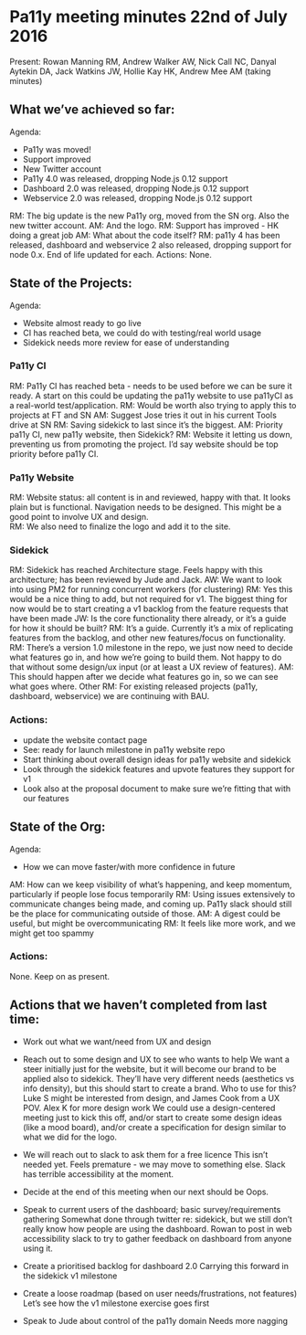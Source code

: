 # Pa11y meeting minutes 22nd of July 2016

Present: Rowan Manning RM, Andrew Walker AW, Nick Call NC, Danyal Aytekin DA, Jack Watkins JW, Hollie Kay HK, Andrew Mee AM (taking minutes)

## What we’ve achieved so far:

Agenda:
- Pa11y was moved! 
- Support improved
- New Twitter account
- Pa11y 4.0 was released, dropping Node.js 0.12 support
- Dashboard 2.0 was released, dropping Node.js 0.12 support
- Webservice 2.0 was released, dropping Node.js 0.12 support

RM: The big update is the new Pa11y org, moved from the SN org.  Also the new twitter account.
AM: And the logo.
RM: Support has improved - HK doing a great job
AM: What about the code itself?
RM: pa11y 4 has been released, dashboard and webservice 2 also released, dropping support for node 0.x.  End of life updated for each.
Actions:
None.

## State of the Projects:

Agenda:
- Website almost ready to go live
- CI has reached beta, we could do with testing/real world usage
- Sidekick needs more review for ease of understanding

### Pa11y CI
RM: Pa11y CI has reached beta - needs to be used before we can be sure it ready.  A start on this could be updating the pa11y website to use pa11yCI as a real-world test/application.
RM: Would be worth also trying to apply this to projects at FT and SN
AM: Suggest Jose tries it out in his current Tools drive at SN
RM: Saving sidekick to last since it’s the biggest.
AM: Priority pa11y CI, new pa11y website, then Sidekick?
RM: Website it letting us down, preventing us from promoting the project.  I’d say website should be top priority before pa11y CI.

### Pa11y Website
RM: Website status: all content is in and reviewed, happy with that.  It looks plain but is functional.  Navigation needs to be designed.  This might be a good point to involve UX and design.  
RM: We also need to finalize the logo and add it to the site.

### Sidekick
RM: Sidekick has reached Architecture stage.  Feels happy with this architecture; has been reviewed by Jude and Jack.
AW: We want to look into using PM2 for running concurrent workers (for clustering)
RM: Yes this would be a nice thing to add, but not required for v1. The biggest thing for now would be to start creating a v1 backlog from the feature requests that have been made
JW: Is the core functionality there already, or it’s a guide for how it should be built?
RM: It’s a guide.  Currently it’s a mix of replicating features from the backlog, and other new features/focus on functionality.
RM: There’s a version 1.0 milestone in the repo, we just now need to decide what features go in, and how we’re going to build them.  Not happy to do that without some design/ux input (or at least a UX review of features).
AM: This should happen after we decide what features go in, so we can see what goes where.
Other
RM: For existing released projects (pa11y, dashboard, webservice) we are continuing with BAU.

### Actions:
- update the website contact page
- See: ready for launch milestone in pa11y website repo
- Start thinking about overall design ideas for pa11y website and sidekick
- Look through the sidekick features and upvote features they support for v1
- Look also at the proposal document to make sure we’re fitting that with our features

## State of the Org:

Agenda:
- How we can move faster/with more confidence in future

AM: How can we keep visibility of what’s happening, and keep momentum, particularly if people lose focus temporarily
RM: Using issues extensively to communicate changes being made, and coming up.  Pa11y slack should still be the place for communicating outside of those.
AM: A digest could be useful, but might be overcommunicating
RM: It feels like more work, and we might get too spammy

### Actions:
None.  Keep on as present.


## Actions that we haven’t completed from last time:

- Work out what we want/need from UX and design
- Reach out to some design and UX to see who wants to help
We want a steer initially just for the website, but it will become our brand to be applied also to sidekick.  They’ll have very different needs (aesthetics vs info density), but this should start to create a brand.
Who to use for this?  Luke S might be interested from design, and James Cook from a UX POV. Alex K for more design work
We could use a design-centered meeting just to kick this off, and/or start to create some design ideas (like a mood board), and/or create a specification for design similar to what we did for the logo.

- We will reach out to slack to ask them for a free licence
This isn’t needed yet.  Feels premature - we may move to something else.  Slack has terrible accessibility at the moment.

- Decide at the end of this meeting when our next should be
Oops.

- Speak to current users of the dashboard; basic survey/requirements gathering
Somewhat done through twitter re: sidekick, but we still don’t really know how people are using the dashboard.
Rowan to post in web accessibility slack to try to gather feedback on dashboard from anyone using it.

- Create a prioritised backlog for dashboard 2.0
Carrying this forward in the sidekick v1 milestone

- Create a loose roadmap (based on user needs/frustrations, not features)
Let’s see how the v1 milestone exercise goes first

- Speak to Jude about control of the pa11y domain
Needs more nagging



